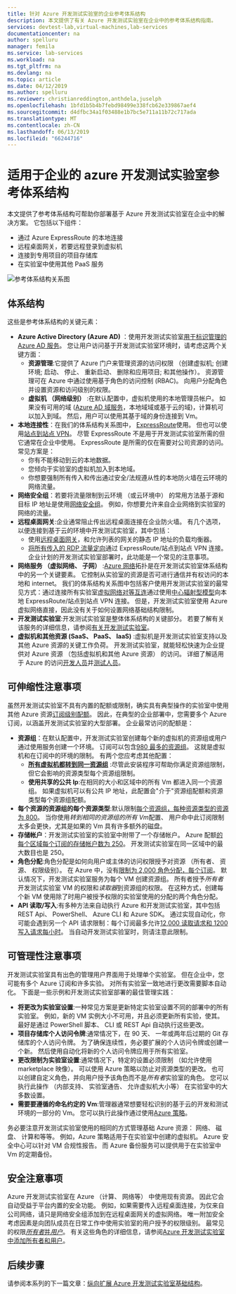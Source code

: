 ```yaml
---
title: 针对 Azure 开发测试实验室的企业参考体系结构
description: 本文提供了有关 Azure 开发测试实验室在企业中的参考体系结构指南。
services: devtest-lab,virtual-machines,lab-services
documentationcenter: na
author: spelluru
manager: femila
ms.service: lab-services
ms.workload: na
ms.tgt_pltfrm: na
ms.devlang: na
ms.topic: article
ms.date: 04/12/2019
ms.author: spelluru
ms.reviewer: christianreddington,anthdela,juselph
ms.openlocfilehash: 1bfd1b5b4b7febd98499e338fcb62e339867aef4
ms.sourcegitcommit: d4dfbc34a1f03488e1b7bc5e711a11b72c717ada
ms.translationtype: MT
ms.contentlocale: zh-CN
ms.lasthandoff: 06/13/2019
ms.locfileid: "66244716"
---
```

# <a name="azure-devtest-labs-reference-architecture-for-enterprises"></a>适用于企业的 azure 开发测试实验室参考体系结构
本文提供了参考体系结构可帮助你部署基于 Azure 开发测试实验室在企业中的解决方案。 它包括以下组件：
- 通过 Azure ExpressRoute 的本地连接
- 远程桌面网关，若要远程登录到虚拟机
- 连接到专用项目的项目存储库
- 在实验室中使用其他 PaaS 服务

![参考体系结构关系图](./media/devtest-lab-reference-architecture/reference-architecture.png)

## <a name="architecture"></a>体系结构
这些是参考体系结构的关键元素：

- **Azure Active Directory (Azure AD)** ：使用开发测试实验室[用于标识管理的 Azure AD 服务](../active-directory/fundamentals/active-directory-whatis.md)。 您让用户访问基于开发测试实验室环境时，请考虑这两个关键方面：
    - **资源管理**:它提供了 Azure 门户来管理资源的访问权限 （创建虚拟机; 创建环境; 启动、 停止、 重新启动、 删除和应用项目; 和其他操作）。 资源管理可在 Azure 中通过使用基于角色的访问控制 (RBAC)。 向用户分配角色并设置资源和访问级别的权限。
    - **虚拟机 （网络级别）** :在默认配置中，虚拟机使用的本地管理员帐户。 如果没有可用的域 ([Azure AD 域服务](../active-directory-domain-services/overview.md)，本地域域或基于云的域)，计算机可以加入到域。 然后，用户可以使用其基于域的身份连接到 Vm。
- **本地连接性**：在我们的体系结构关系图中， [ExpressRoute](../expressroute/expressroute-introduction.md)使用。 但也可以使用[站点到站点 VPN](../vpn-gateway/vpn-gateway-about-vpn-gateway-settings.md)。 尽管 ExpressRoute 不是用于开发测试实验室所需的但它通常在企业中使用。 ExpressRoute 是所需的仅在需要对公司资源的访问。 常见方案是：
    - 你有不能移动到云的本地数据。
    - 您倾向于实验室的虚拟机加入到本地域。
    - 你想要强制所有传入和传出通过安全/法规遵从性的本地防火墙在云环境的网络流量。
- **网络安全组**：若要将流量限制到云环境 （或云环境中） 的常用方法基于源和目标 IP 地址是使用[网络安全组](../virtual-network/security-overview.md)。 例如，你想要允许来自企业网络到实验室的网络的流量。
- **远程桌面网关**:企业通常阻止传出远程桌面连接在企业防火墙。 有几个选项，以便连接到基于云的环境中开发测试实验室，其中包括：
  - 使用[远程桌面网关](/windows-server/remote/remote-desktop-services/desktop-hosting-logical-architecture)，和允许列表的网关的静态 IP 地址的负载均衡器。
  - [将所有传入的 RDP 流量定向](../vpn-gateway/vpn-gateway-forced-tunneling-rm.md)通过 ExpressRoute/站点到站点 VPN 连接。 企业计划的开发测试实验室部署时，此功能是一个常见的注意事项。
- **网络服务 （虚拟网络、 子网）** :[Azure 网络](../networking/networking-overview.md)拓扑是在开发测试实验室体系结构中的另一个关键要素。 它控制从实验室的资源是否可进行通信并有权访问的本地和 internet。 我们的体系结构关系图中包括客户使用开发测试实验室的最常见方式：通过连接所有实验室[虚拟网络对等互连](../virtual-network/virtual-network-peering-overview.md)通过使用[中心辐射型模型](/azure/architecture/reference-architectures/hybrid-networking/hub-spoke)向本地 ExpressRoute/站点到站点 VPN 连接。 但是，开发测试实验室使用 Azure 虚拟网络直接，因此没有关于如何设置网络基础结构限制。
- **开发测试实验室**:开发测试实验室是整体体系结构的关键部分。 若要了解有关该服务的详细信息，请参阅[有关开发测试实验室](devtest-lab-overview.md)。
- **虚拟机和其他资源 (SaaS、 PaaS、 IaaS)** :虚拟机是开发测试实验室支持以及其他 Azure 资源的关键工作负荷。 开发测试实验室，就能轻松快速为企业提供对 Azure 资源 （包括虚拟机和其他 Azure 资源） 的访问。 详细了解适用于 Azure 的访问[开发人员](devtest-lab-developer-lab.md)并[测试人员](devtest-lab-test-env.md)。

## <a name="scalability-considerations"></a>可伸缩性注意事项
虽然开发测试实验室不具有内置的配额或限制，确实具有典型操作的实验室中使用其他 Azure 资源[订阅级别配额](../azure-subscription-service-limits.md)。 因此，在典型的企业部署中，您需要多个 Azure 订阅，以涵盖开发测试实验室的大型部署。 企业最常访问的配额是：

- **资源组**：在默认配置中，开发测试实验室创建每个新的虚拟机的资源组或用户通过使用服务创建一个环境。 订阅可以包含[980 最多的资源组](../azure-subscription-service-limits.md#subscription-limits---azure-resource-manager)。 这就是虚拟机和在订阅中的环境的限制。 有两个您应考虑其他配置：
    - **[所有虚拟机都转到同一资源组](resource-group-control.md)** :尽管此安装程序可帮助你满足资源组限制，但它会影响的资源类型每个资源组限制。
    - **使用共享的公共 Ip**:在相同的大小和区域中的所有 Vm 都进入同一个资源组。 如果虚拟机可以有公共 IP 地址，此配置会"介于"资源组配额和资源类型每个资源组配额。
- **每个资源的资源组的每个资源类型**:默认限制[每个资源组，每种资源类型的资源为 800](../azure-subscription-service-limits.md#resource-group-limits)。  当你使用*转到相同的资源组的所有 Vm*配置、 用户命中此订阅限制太多会更快，尤其是如果的 Vm 具有许多额外的磁盘。
- **存储帐户**：开发测试实验室的实验室中附带了一个存储帐户。 Azure 配额[的每个区域每个订阅的存储帐户数为 250](../azure-subscription-service-limits.md#storage-limits)。 开发测试实验室在同一区域中的最大数目也是 250。
- **角色分配**:角色分配是如何向用户或主体的访问权限授予对资源 （所有者、 资源、 权限级别）。 在 Azure 中，没有[限制为 2,000 角色分配，每个订阅](../azure-subscription-service-limits.md#role-based-access-control-limits)。 默认情况下，开发测试实验室服务为每个 VM 创建资源组。 所有者授予*所有者*开发测试实验室 VM 的权限和*读取器*到资源组的权限。 在这种方式，创建每个新 VM 使用除了时用户被授予权限的实验室使用的分配的两个角色分配。
- **API 读取/写入**:有多种方法来自动执行 Azure 和开发测试实验室，其中包括 REST Api、 PowerShell、 Azure CLI 和 Azure SDK。 通过实现自动化，你可能会遇到另一个 API 请求限制：每个订阅最多允许[12,000 读取请求和 1200 写入请求每小时](../azure-resource-manager/resource-manager-request-limits.md)。 当自动开发测试实验室时，则请注意此限制。

## <a name="manageability-considerations"></a>可管理性注意事项
开发测试实验室具有出色的管理用户界面用于处理单个实验室。 但在企业中，您可能有多个 Azure 订阅和许多实验。 对所有实验室一致地进行更改需要脚本自动化。 下面是一些示例和开发测试实验室部署的最佳管理实践：

- **将更改为实验室设置**:一种常见方案是更新特定实验室设置不同的部署中的所有实验室。 例如，新的 VM 实例大小不可用，并且必须更新所有实验，使其。 最好是通过 PowerShell 脚本、 CLI 或 REST Api 自动执行这些更改。  
- **项目存储库个人访问令牌**:通常情况下，在 90 天、 一年或两年后过期的 Git 存储库的个人访问令牌。 为了确保连续性，务必要扩展的个人访问令牌或创建一个新。 然后使用自动化将新的个人访问令牌应用于所有实验室。
- **更改限制为实验室设置**:通常情况下，特定的设置必须限制 （如允许使用 marketplace 映像）。 可以使用 Azure 策略以防止对资源类型的更改。 也可以创建自定义角色，并向用户授予该角色而不是*所有者*实验室的角色。 您可以执行此操作 （内部支持、 实验室通告、 允许虚拟机大小等） 在实验室中的大多数设置。
- **需要要遵循的命名约定的 Vm**:管理器通常想要轻松识别的基于云的开发和测试环境的一部分的 Vm。 您可以执行此操作通过使用[Azure 策略](https://github.com/Azure/azure-policy/tree/master/samples/TextPatterns/allow-multiple-name-patterns)。

务必要注意开发测试实验室使用的相同的方式管理基础 Azure 资源： 网络、 磁盘、 计算和等等。 例如，Azure 策略适用于在实验室中创建的虚拟机。 Azure 安全中心可以针对 VM 合规性报告。 而 Azure 备份服务可以提供用于在实验室中 Vm 的定期备份。

## <a name="security-considerations"></a>安全注意事项
Azure 开发测试实验室在 Azure （计算、 网络等） 中使用现有资源。 因此它会自动受益于平台内置的安全功能。 例如，如果需要传入远程桌面连接，为仅来自公司网络，请只是网络安全组添加到在远程桌面网关的虚拟网络。 唯一附加安全考虑因素是向团队成员在日常工作中使用实验室的用户授予的权限级别。 最常见的权限[*所有者*并*用户*](devtest-lab-add-devtest-user.md)。 有关这些角色的详细信息，请参阅[Azure 开发测试实验室中添加所有者和用户](devtest-lab-add-devtest-user.md)。

## <a name="next-steps"></a>后续步骤
请参阅本系列的下一篇文章：[纵向扩展 Azure 开发测试实验室基础结构](devtest-lab-guidance-scale.md)。
